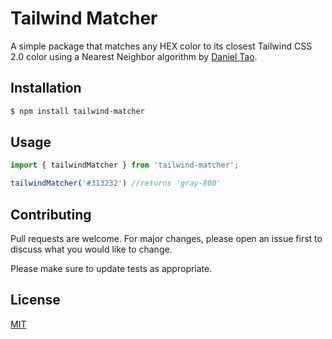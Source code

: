 # Tailwind Matcher

A simple package that matches any HEX color to its closest Tailwind CSS 2.0 color using a Nearest Neighbor algorithm by [Daniel Tao](https://github.com/dtao/nearest-color).

## Installation

```bash
$ npm install tailwind-matcher
```

## Usage

```javascript
import { tailwindMatcher } from 'tailwind-matcher';

tailwindMatcher('#313232') //returns 'gray-800'
```

## Contributing
Pull requests are welcome. For major changes, please open an issue first to discuss what you would like to change.

Please make sure to update tests as appropriate.

## License
[MIT](https://choosealicense.com/licenses/mit/)
